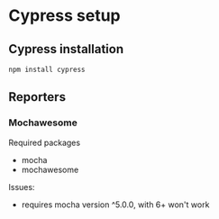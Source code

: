 # Cypress setup

## Cypress installation
```
npm install cypress
```

## Reporters

### Mochawesome

Required packages
- mocha
- mochawesome

Issues:
- requires mocha version ^5.0.0, with 6+ won't work